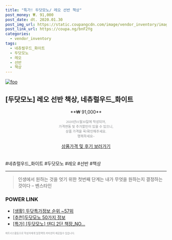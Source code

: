 ```yaml
--- 
title: "특가! 두닷모노/ 레오 선반 책상" 
post_money: ₩. 91,000 
post_date: dt. 2020.01.30 
post_img_url: https://static.coupangcdn.com/image/vendor_inventory/images/2018/12/04/16/9/d9a80879-4ffb-4872-a3f4-6e88b1ad23ad.jpg 
post_link_url: https://coupa.ng/bnF2Yg 
categories: 
  - vendor_inventory 
tags: 
  - 네츄럴우드_화이트 
  - 두닷모노 
  - 레오 
  - 선반 
  - 책상 
--- 
```

[![foo](https://static.coupangcdn.com/image/vendor_inventory/images/2018/12/04/16/9/d9a80879-4ffb-4872-a3f4-6e88b1ad23ad.jpg)](https://coupa.ng/bnF2Yg) 

## [두닷모노] 레오 선반 책상, 네츄럴우드_화이트 
<p style="text-align: center;">**₩ 91,000**</p> 
<p style="text-align: center;"><span style="color: #898c8f; font-family: Georgia,Times,serif; font-size: 0.75em;">2020년01월30일에 작성되어, <br>가격변동 및 추가할인이 있을 수 있으니,<br> 상품 가격을 꼭!확인해주세요.<br>행복하세요~</span> 
</p>	 
<div markdown="0" style="text-align: center;"><a href="https://coupa.ng/bnF2Yg" class="btn btn--success">상품가격 및 후기 보러가기</a></div> 
<br><br> 
  #네츄럴우드_화이트 #두닷모노 #레오 #선반 #책상 
<hr> 

> 인생에서 원하는 것을 엇기 위한 첫번째 단계는 내가 무엇을 원하는지 결정하는 것이다 – 벤스타인 


### POWER LINK

* <a href="https://blog.naver.com/sakai111/221773684788" target="_blank"> [생활] 두닷특가정보 순위 ~57위</a>
* <a href="https://blog.naver.com/fasyy4321/221789611486" target="_blank">[추천]두닷모노 50가지 정보</a>
* <a href="https://blog.naver.com/an0733/221790680033" target="_blank">[특가] [두닷모노] 댄디 2단 책장_NO...</a>

<span style="color: #898c8f; font-family: Georgia,Times,serif; font-size: 0.55em;">파트너스활동으로 작성자에게 일정액의 커미션이 제공될수 있습니다.</span> 
